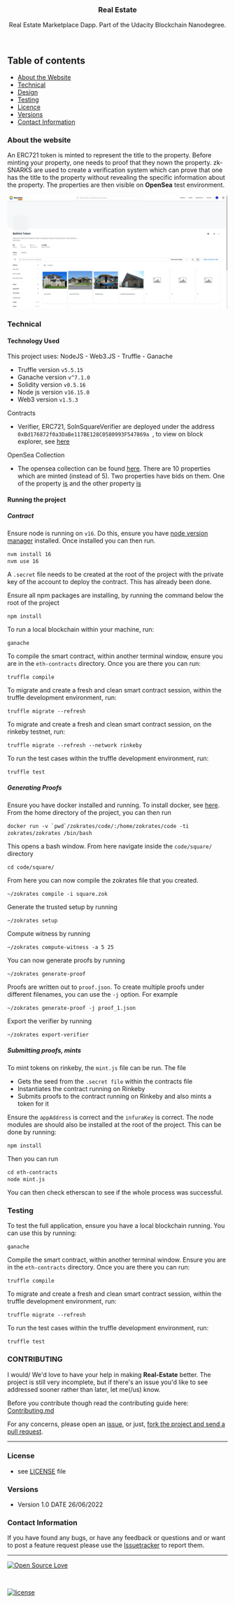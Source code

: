 <p align="center">
  <h3 align="center">Real Estate</h3>

  <p align="center">
Real Estate Marketplace Dapp. Part of the Udacity Blockchain Nanodegree.
    <br>
    </p>
</p>

<br>

## Table of contents

- [About the Website](#about-the-website)
- [Technical](#technical)
- [Design](#design)
- [Testing](#testing)
- [Licence](#license)
- [Versions](#versions)
- [Contact Information](#contact-information)

### About the website

An ERC721 token is minted to represent the title to the property. Before minting your property, one needs to proof that they nown the property. zk-SNARKS are used to create a verification system which can prove that one has the title to the property without revealing the specific information about the property. The properties are then visible on **OpenSea** test environment.

<p align="center">
  <img src="./assets/msedge_X0EvvwJEWF.gif"/>
</p>

### Technical

#### Technology Used

This project uses: NodeJS - Web3.JS - Truffle - Ganache

- Truffle version `v5.5.15`
- Ganache version `v^7.1.0`
- Solidity version `v0.5.16`
- Node js version `v16.15.0`
- Web3 version `v1.5.3`

Contracts

- Verifier, ERC721, SolnSquareVerifier are deployed under the address `0xBd176872f0a3DaBe117BE128C0580993F547869a `, to view on block explorer, see [here](https://rinkeby.etherscan.io/address/0xBd176872f0a3DaBe117BE128C0580993F547869a)

OpenSea Collection

- The opensea collection can be found [here](https://testnets.opensea.io/collection/bathini-token). There are 10 properties which are minted (instead of 5). Two properties have bids on them. One of the property [is](https://testnets.opensea.io/assets/rinkeby/0xa39fd52147cd7320e164e4017dada772ee9b75bb/4) and the other property [is](https://testnets.opensea.io/assets/rinkeby/0xa39fd52147cd7320e164e4017dada772ee9b75bb/2)

#### Running the project

##### Contract

Ensure node is running on `v16`. Do this, ensure you have [node version manager](https://github.com/nvm-sh/nvm) installed. Once installed you can then run.

```console
nvm install 16
nvm use 16
```

A `.secret` file needs to be created at the root of the project with the private key of the account to deploy the contract. This has already been done.

Ensure all npm packages are installing, by running the command below the root of the project

```console
npm install
```

To run a local blockchain within your machine, run:

```console
ganache
```

To compile the smart contract, within another terminal window, ensure you are in the `eth-contracts` directory. Once you are there you can run:

```console
truffle compile
```

To migrate and create a fresh and clean smart contract session, within the truffle development environment, run:

```console
truffle migrate --refresh
```

To migrate and create a fresh and clean smart contract session, on the rinkeby testnet, run:

```console
truffle migrate --refresh --network rinkeby
```

To run the test cases within the truffle development environment, run:

```console
truffle test
```

##### Generating Proofs

Ensure you have docker installed and running. To install docker, see [here](https://docs.docker.com/engine/install/). From the home directory of the project, you can then run

```console
docker run -v `pwd`/zokrates/code/:/home/zokrates/code -ti zokrates/zokrates /bin/bash
```

This opens a bash window. From here navigate inside the `code/square/` directory

```console
cd code/square/
```

From here you can now compile the zokrates file that you created.

```console
~/zokrates compile -i square.zok
```

Generate the trusted setup by running

```console
~/zokrates setup
```

Compute witness by running

```console
~/zokrates compute-witness -a 5 25
```

You can now generate proofs by running

```console
~/zokrates generate-proof
```

Proofs are written out to `proof.json`. To create multiple proofs under different filenames, you can use the `-j` option. For example

```console
~/zokrates generate-proof -j proof_1.json
```

Export the verifier by running

```console
~/zokrates export-verifier
```

##### Submitting proofs, mints

To mint tokens on rinkeby, the `mint.js` file can be run. The file

- Gets the seed from the `.secret file` within the contracts file
- Instantiates the contract running on Rinkeby
- Submits proofs to the contract running on Rinkeby and also mints a token for it

Ensure the `appAddress` is correct and the `infuraKey` is correct. The node modules are should also be installed at the root of the project. This can be done by running:

```console
npm install
```

Then you can run

```console
cd eth-contracts
node mint.js
```

You can then check etherscan to see if the whole process was successful.

### Testing

To test the full application, ensure you have a local blockchain running. You can use this by running:

```console
ganache
```

Compile the smart contract, within another terminal window. Ensure you are in the `eth-contracts` directory. Once you are there you can run:

```console
truffle compile
```

To migrate and create a fresh and clean smart contract session, within the truffle development environment, run:

```console
truffle migrate --refresh
```

To run the test cases within the truffle development environment, run:

```console
truffle test
```

### CONTRIBUTING

I would/ We'd love to have your help in making **Real-Estate** better. The project is still very incomplete, but if there's an issue you'd like to see addressed sooner rather than later, let me(/us) know.

Before you contribute though read the contributing guide here: [Contributing.md](https://github.com/peterokwara/Real-Estate/blob/master/CONTRIBUTING.md)

For any concerns, please open an [issue](https://github.com/peterokwara/Real-Estate/issues), or just, [fork the project and send a pull request](https://github.com/peterokwara/Real-Estate/pulls).

<hr>

### License

- see [LICENSE](https://github.com/peterokwara/Real-Estate/blob/master/LICENSE.md) file

### Versions

- Version 1.0 DATE 26/06/2022

### Contact Information

If you have found any bugs, or have any feedback or questions and or want to post a feature request please use the [Issuetracker](https://github.com/peterokwara/Real-Estate/issues) to report them.

<hr>

[![Open Source Love](https://badges.frapsoft.com/os/v2/open-source-200x33.png?v=103)](#)

<br>

[![license](https://img.shields.io/github/license/mashape/apistatus.svg?style=for-the-badge)](https://github.com/peterokwara/Real-Estate/blob/master/LICENSE.md)
